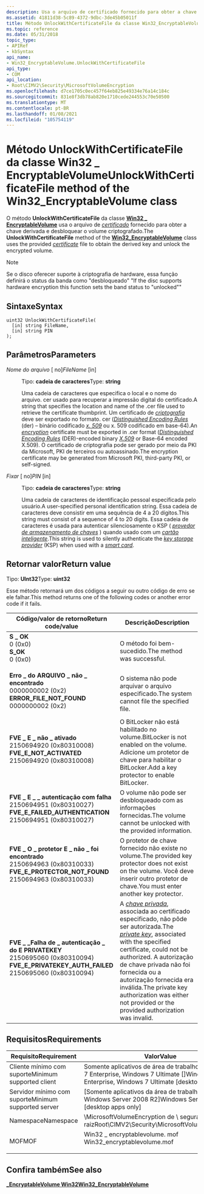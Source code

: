 ```yaml
---
description: Usa o arquivo de certificado fornecido para obter a chave derivada e desbloquear o volume criptografado.
ms.assetid: 41811d38-5c89-4372-9dbc-3de45b05011f
title: Método UnlockWithCertificateFile da classe Win32_EncryptableVolume
ms.topic: reference
ms.date: 05/31/2018
topic_type:
- APIRef
- kbSyntax
api_name:
- Win32_EncryptableVolume.UnlockWithCertificateFile
api_type:
- COM
api_location:
- Root\CIMV2\Security\MicrosoftVolumeEncryption
ms.openlocfilehash: d7ce1705c0ec457f64eb825e49334e76a14c184c
ms.sourcegitcommit: 831e8f3db78ab820e1710cede244553c70e50500
ms.translationtype: MT
ms.contentlocale: pt-BR
ms.lasthandoff: 01/08/2021
ms.locfileid: "105754119"
---
```

# <a name="unlockwithcertificatefile-method-of-the-win32_encryptablevolume-class"></a><span data-ttu-id="faf60-103">Método UnlockWithCertificateFile da classe Win32 \_ EncryptableVolume</span><span class="sxs-lookup"><span data-stu-id="faf60-103">UnlockWithCertificateFile method of the Win32\_EncryptableVolume class</span></span>

<span data-ttu-id="faf60-104">O método **UnlockWithCertificateFile** da classe [**Win32 \_ EncryptableVolume**](win32-encryptablevolume.md) usa o arquivo de [*certificado*](../secgloss/c-gly.md) fornecido para obter a chave derivada e desbloquear o volume criptografado.</span><span class="sxs-lookup"><span data-stu-id="faf60-104">The **UnlockWithCertificateFile** method of the [**Win32\_EncryptableVolume**](win32-encryptablevolume.md) class uses the provided [*certificate*](../secgloss/c-gly.md) file to obtain the derived key and unlock the encrypted volume.</span></span>

> [!Note]  
> <span data-ttu-id="faf60-105">Se o disco oferecer suporte à criptografia de hardware, essa função definirá o status da banda como "desbloqueado" "</span><span class="sxs-lookup"><span data-stu-id="faf60-105">If the disc supports hardware encryption this function sets the band status to "unlocked""</span></span>

 

## <a name="syntax"></a><span data-ttu-id="faf60-106">Sintaxe</span><span class="sxs-lookup"><span data-stu-id="faf60-106">Syntax</span></span>


```mof
uint32 UnlockWithCertificateFile(
  [in] string FileName,
  [in] string PIN
);
```



## <a name="parameters"></a><span data-ttu-id="faf60-107">Parâmetros</span><span class="sxs-lookup"><span data-stu-id="faf60-107">Parameters</span></span>

<dl> <dt>

<span data-ttu-id="faf60-108">*Nome do arquivo* \[ no\]</span><span class="sxs-lookup"><span data-stu-id="faf60-108">*FileName* \[in\]</span></span>
</dt> <dd>

<span data-ttu-id="faf60-109">Tipo: **cadeia de caracteres**</span><span class="sxs-lookup"><span data-stu-id="faf60-109">Type: **string**</span></span>

<span data-ttu-id="faf60-110">Uma cadeia de caracteres que especifica o local e o nome do arquivo. cer usado para recuperar a impressão digital do certificado.</span><span class="sxs-lookup"><span data-stu-id="faf60-110">A string that specifies the location and name of the .cer file used to retrieve the certificate thumbprint.</span></span> <span data-ttu-id="faf60-111">Um certificado de [*criptografia*](../secgloss/e-gly.md) deve ser exportado no formato. cer ([*Distinguished Encoding Rules*](../secgloss/d-gly.md) (der) – binário codificado [*x. 509*](../secgloss/x-gly.md) ou x. 509 codificado em base-64).</span><span class="sxs-lookup"><span data-stu-id="faf60-111">An [*encryption*](../secgloss/e-gly.md) certificate must be exported in .cer format ([*Distinguished Encoding Rules*](../secgloss/d-gly.md) (DER)-encoded binary [*X.509*](../secgloss/x-gly.md) or Base-64 encoded X.509).</span></span> <span data-ttu-id="faf60-112">O certificado de criptografia pode ser gerado por meio da PKI da Microsoft, PKI de terceiros ou autoassinado.</span><span class="sxs-lookup"><span data-stu-id="faf60-112">The encryption certificate may be generated from Microsoft PKI, third-party PKI, or self-signed.</span></span>

</dd> <dt>

<span data-ttu-id="faf60-113">*Fixar* \[ no\]</span><span class="sxs-lookup"><span data-stu-id="faf60-113">*PIN* \[in\]</span></span>
</dt> <dd>

<span data-ttu-id="faf60-114">Tipo: **cadeia de caracteres**</span><span class="sxs-lookup"><span data-stu-id="faf60-114">Type: **string**</span></span>

<span data-ttu-id="faf60-115">Uma cadeia de caracteres de identificação pessoal especificada pelo usuário.</span><span class="sxs-lookup"><span data-stu-id="faf60-115">A user-specified personal identification string.</span></span> <span data-ttu-id="faf60-116">Essa cadeia de caracteres deve consistir em uma sequência de 4 a 20 dígitos.</span><span class="sxs-lookup"><span data-stu-id="faf60-116">This string must consist of a sequence of 4 to 20 digits.</span></span> <span data-ttu-id="faf60-117">Essa cadeia de caracteres é usada para autenticar silenciosamente o KSP ( [*provedor de armazenamento de chaves*](../secgloss/k-gly.md) ) quando usado com um [*cartão inteligente*](../secgloss/s-gly.md).</span><span class="sxs-lookup"><span data-stu-id="faf60-117">This string is used to silently authenticate the [*key storage provider*](../secgloss/k-gly.md) (KSP) when used with a [*smart card*](../secgloss/s-gly.md).</span></span>

</dd> </dl>

## <a name="return-value"></a><span data-ttu-id="faf60-118">Retornar valor</span><span class="sxs-lookup"><span data-stu-id="faf60-118">Return value</span></span>

<span data-ttu-id="faf60-119">Tipo: **UInt32**</span><span class="sxs-lookup"><span data-stu-id="faf60-119">Type: **uint32**</span></span>

<span data-ttu-id="faf60-120">Esse método retornará um dos códigos a seguir ou outro código de erro se ele falhar.</span><span class="sxs-lookup"><span data-stu-id="faf60-120">This method returns one of the following codes or another error code if it fails.</span></span>



| <span data-ttu-id="faf60-121">Código/valor de retorno</span><span class="sxs-lookup"><span data-stu-id="faf60-121">Return code/value</span></span>                                                                                                                                                                            | <span data-ttu-id="faf60-122">Descrição</span><span class="sxs-lookup"><span data-stu-id="faf60-122">Description</span></span>                                                                                                                                                                                                                                                              |
|----------------------------------------------------------------------------------------------------------------------------------------------------------------------------------------------|--------------------------------------------------------------------------------------------------------------------------------------------------------------------------------------------------------------------------------------------------------------------------|
| <dl> <span data-ttu-id="faf60-123"><dt>**S \_ OK**</dt> <dt>0 (0x0)</dt></span><span class="sxs-lookup"><span data-stu-id="faf60-123"><dt>**S\_OK**</dt> <dt>0 (0x0)</dt></span></span> </dl>                                            | <span data-ttu-id="faf60-124">O método foi bem-sucedido.</span><span class="sxs-lookup"><span data-stu-id="faf60-124">The method was successful.</span></span><br/>                                                                                                                                                                                                                                    |
| <dl> <span data-ttu-id="faf60-125"><dt>**Erro \_ do ARQUIVO \_ não \_ encontrado**</dt> <dt>0000000002 (0x2)</dt></span><span class="sxs-lookup"><span data-stu-id="faf60-125"><dt>**ERROR\_FILE\_NOT\_FOUND**</dt> <dt>0000000002 (0x2)</dt></span></span> </dl>                 | <span data-ttu-id="faf60-126">O sistema não pode arquivar o arquivo especificado.</span><span class="sxs-lookup"><span data-stu-id="faf60-126">The system cannot file the specified file.</span></span><br/>                                                                                                                                                                                                                    |
| <dl> <span data-ttu-id="faf60-127"><dt>**FVE \_ E \_ não \_ ativado**</dt> <dt>2150694920 (0x80310008)</dt></span><span class="sxs-lookup"><span data-stu-id="faf60-127"><dt>**FVE\_E\_NOT\_ACTIVATED**</dt> <dt>2150694920 (0x80310008)</dt></span></span> </dl>           | <span data-ttu-id="faf60-128">O BitLocker não está habilitado no volume.</span><span class="sxs-lookup"><span data-stu-id="faf60-128">BitLocker is not enabled on the volume.</span></span> <span data-ttu-id="faf60-129">Adicione um protetor de chave para habilitar o BitLocker.</span><span class="sxs-lookup"><span data-stu-id="faf60-129">Add a key protector to enable BitLocker.</span></span> <br/>                                                                                                                                                                             |
| <dl> <span data-ttu-id="faf60-130"><dt>**FVE \_ E \_ \_ autenticação com falha**</dt> <dt>2150694951 (0x80310027)</dt></span><span class="sxs-lookup"><span data-stu-id="faf60-130"><dt>**FVE\_E\_FAILED\_AUTHENTICATION**</dt> <dt>2150694951 (0x80310027)</dt></span></span> </dl>   | <span data-ttu-id="faf60-131">O volume não pode ser desbloqueado com as informações fornecidas.</span><span class="sxs-lookup"><span data-stu-id="faf60-131">The volume cannot be unlocked with the provided information.</span></span> <br/>                                                                                                                                                                                                 |
| <dl> <span data-ttu-id="faf60-132"><dt>**FVE \_ O \_ protetor E \_ não \_ foi encontrado**</dt> <dt>2150694963 (0x80310033)</dt></span><span class="sxs-lookup"><span data-stu-id="faf60-132"><dt>**FVE\_E\_PROTECTOR\_NOT\_FOUND**</dt> <dt>2150694963 (0x80310033)</dt></span></span> </dl>    | <span data-ttu-id="faf60-133">O protetor de chave fornecido não existe no volume.</span><span class="sxs-lookup"><span data-stu-id="faf60-133">The provided key protector does not exist on the volume.</span></span> <span data-ttu-id="faf60-134">Você deve inserir outro protetor de chave.</span><span class="sxs-lookup"><span data-stu-id="faf60-134">You must enter another key protector.</span></span><br/>                                                                                                                                                                |
| <dl> <span data-ttu-id="faf60-135"><dt>**FVE \_ \_Falha de \_ autenticação \_ do E PRIVATEKEY**</dt> <dt>2150695060 (0x80310094)</dt></span><span class="sxs-lookup"><span data-stu-id="faf60-135"><dt>**FVE\_E\_PRIVATEKEY\_AUTH\_FAILED**</dt> <dt>2150695060 (0x80310094)</dt></span></span> </dl> | <span data-ttu-id="faf60-136">A [*chave privada*](../secgloss/p-gly.md), associada ao certificado especificado, não pôde ser autorizada.</span><span class="sxs-lookup"><span data-stu-id="faf60-136">The [*private key*](../secgloss/p-gly.md), associated with the specified certificate, could not be authorized.</span></span> <span data-ttu-id="faf60-137">A autorização de chave privada não foi fornecida ou a autorização fornecida era inválida.</span><span class="sxs-lookup"><span data-stu-id="faf60-137">The private key authorization was either not provided or the provided authorization was invalid.</span></span><br/> |



 

## <a name="requirements"></a><span data-ttu-id="faf60-138">Requisitos</span><span class="sxs-lookup"><span data-stu-id="faf60-138">Requirements</span></span>



| <span data-ttu-id="faf60-139">Requisito</span><span class="sxs-lookup"><span data-stu-id="faf60-139">Requirement</span></span> | <span data-ttu-id="faf60-140">Valor</span><span class="sxs-lookup"><span data-stu-id="faf60-140">Value</span></span> |
|-------------------------------------|---------------------------------------------------------------------------------------------------------|
| <span data-ttu-id="faf60-141">Cliente mínimo com suporte</span><span class="sxs-lookup"><span data-stu-id="faf60-141">Minimum supported client</span></span><br/> | <span data-ttu-id="faf60-142">Somente aplicativos de área de trabalho do Windows 7 Enterprise, Windows 7 Ultimate \[\]</span><span class="sxs-lookup"><span data-stu-id="faf60-142">Windows 7 Enterprise, Windows 7 Ultimate \[desktop apps only\]</span></span><br/>                               |
| <span data-ttu-id="faf60-143">Servidor mínimo com suporte</span><span class="sxs-lookup"><span data-stu-id="faf60-143">Minimum supported server</span></span><br/> | <span data-ttu-id="faf60-144">\[Somente aplicativos da área de trabalho do Windows Server 2008 R2\]</span><span class="sxs-lookup"><span data-stu-id="faf60-144">Windows Server 2008 R2 \[desktop apps only\]</span></span><br/>                                                 |
| <span data-ttu-id="faf60-145">Namespace</span><span class="sxs-lookup"><span data-stu-id="faf60-145">Namespace</span></span><br/>                | <span data-ttu-id="faf60-146">\\MicrosoftVolumeEncryption de \\ segurança \\ cimv2 raiz</span><span class="sxs-lookup"><span data-stu-id="faf60-146">Root\\CIMV2\\Security\\MicrosoftVolumeEncryption</span></span><br/>                                             |
| <span data-ttu-id="faf60-147">MOF</span><span class="sxs-lookup"><span data-stu-id="faf60-147">MOF</span></span><br/>                      | <dl> <span data-ttu-id="faf60-148"><dt>Win32 \_ encryptablevolume. mof</dt></span><span class="sxs-lookup"><span data-stu-id="faf60-148"><dt>Win32\_encryptablevolume.mof</dt></span></span> </dl> |



## <a name="see-also"></a><span data-ttu-id="faf60-149">Confira também</span><span class="sxs-lookup"><span data-stu-id="faf60-149">See also</span></span>

<dl> <dt>

[<span data-ttu-id="faf60-150">**\_EncryptableVolume Win32**</span><span class="sxs-lookup"><span data-stu-id="faf60-150">**Win32\_EncryptableVolume**</span></span>](win32-encryptablevolume.md)
</dt> </dl>

 

 
